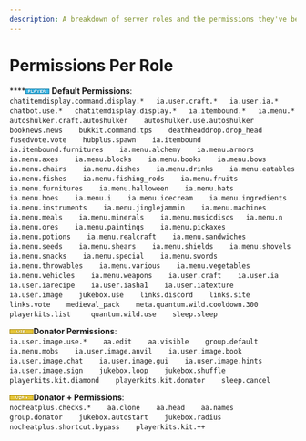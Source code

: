 ```yaml
---
description: A breakdown of server roles and the permissions they've been granted.
---
```


# Permissions Per Role

\*\*\*\*![](.gitbook/assets/player.png) **Default Permissions**:  
`chatitemdisplay.command.display.*  
ia.user.craft.*  
ia.user.ia.*  
chatbot.use.*  
chatitemdisplay.display.*  
ia.itembound.*  
ia.menu.*   
autoshulker.craft.autoshulker   
autoshulker.use.autoshulker   
booknews.news   
bukkit.command.tps   
deathheaddrop.drop_head   
fusedvote.vote   
hubplus.spawn   
ia.itembound   
ia.itembound.furnitures   
ia.menu.alchemy   
ia.menu.armors   
ia.menu.axes   
ia.menu.blocks   
ia.menu.books   
ia.menu.bows   
ia.menu.chairs   
ia.menu.dishes   
ia.menu.drinks   
ia.menu.eatables   
ia.menu.fishes   
ia.menu.fishing_rods   
ia.menu.fruits   
ia.menu.furnitures   
ia.menu.halloween   
ia.menu.hats   
ia.menu.hoes   
ia.menu.i   
ia.menu.icecream   
ia.menu.ingredients   
ia.menu.instruments   
ia.menu.jinglejammin   
ia.menu.machines   
ia.menu.meals   
ia.menu.minerals   
ia.menu.musicdiscs  
ia.menu.n   
ia.menu.ores   
ia.menu.paintings   
ia.menu.pickaxes   
ia.menu.potions   
ia.menu.realcraft   
ia.menu.sandwiches   
ia.menu.seeds   
ia.menu.shears   
ia.menu.shields   
ia.menu.shovels   
ia.menu.snacks   
ia.menu.special   
ia.menu.swords   
ia.menu.throwables   
ia.menu.various   
ia.menu.vegetables   
ia.menu.vehicles   
ia.menu.weapons   
ia.user.craft   
ia.user.ia   
ia.user.iarecipe   
ia.user.iasha1   
ia.user.iatexture   
ia.user.image   
jukebox.use   
links.discord   
links.site   
links.vote   
medieval_pack   
meta.quantum.wild.cooldown.300   
playerkits.list    
quantum.wild.use   
sleep.sleep` 

![](.gitbook/assets/vip.png)**Donator Permissions**:  
`ia.user.image.use.*   
aa.edit   
aa.visible   
group.default   
ia.menu.mobs   
ia.user.image.anvil   
ia.user.image.book   
ia.user.image.chat   
ia.user.image.gui   
ia.user.image.hints   
ia.user.image.sign   
jukebox.loop   
jukebox.shuffle   
playerkits.kit.diamond   
playerkits.kit.donator   
sleep.cancel` 

![](.gitbook/assets/vipplus.png)**Donator + Permissions**:  
`nocheatplus.checks.*   
aa.clone   
aa.head   
aa.names   
group.donator   
jukebox.autostart   
jukebox.radius   
nocheatplus.shortcut.bypass   
playerkits.kit.++` 

